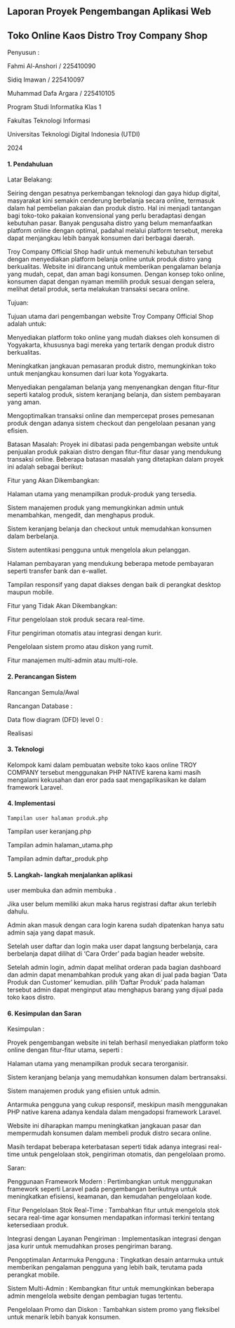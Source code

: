 ## Laporan Proyek Pengembangan Aplikasi Web 

## Toko Online Kaos Distro Troy Company Shop

























Penyusun :

Fahmi Al-Anshori / 225410090

Sidiq Imawan / 225410097

Muhammad Dafa Argara / 225410105







Program Studi Informatika Klas 1 

Fakultas Teknologi Informasi

Universitas Teknologi Digital Indonesia (UTDI)

2024

#### 1. Pendahuluan

Latar Belakang: 

Seiring dengan pesatnya perkembangan teknologi dan gaya hidup digital, masyarakat kini semakin cenderung berbelanja secara online, termasuk dalam hal pembelian pakaian dan produk distro. Hal ini menjadi tantangan bagi toko-toko pakaian konvensional yang perlu beradaptasi dengan kebutuhan pasar. Banyak pengusaha distro yang belum memanfaatkan platform online dengan optimal, padahal melalui platform tersebut, mereka dapat menjangkau lebih banyak konsumen dari berbagai daerah.

Troy Company Official Shop hadir untuk memenuhi kebutuhan tersebut dengan menyediakan platform belanja online untuk produk distro yang berkualitas. Website ini dirancang untuk memberikan pengalaman belanja yang mudah, cepat, dan aman bagi konsumen. Dengan konsep toko online, konsumen dapat dengan nyaman memilih produk sesuai dengan selera, melihat detail produk, serta melakukan transaksi secara online.



Tujuan: 

Tujuan utama dari pengembangan website Troy Company Official Shop adalah untuk:

Menyediakan platform toko online yang mudah diakses oleh konsumen di Yogyakarta, khususnya bagi mereka yang tertarik dengan produk distro berkualitas.

Meningkatkan jangkauan pemasaran produk distro, memungkinkan toko untuk menjangkau konsumen dari luar kota Yogyakarta.

Menyediakan pengalaman belanja yang menyenangkan dengan fitur-fitur seperti katalog produk, sistem keranjang belanja, dan sistem pembayaran yang aman.

Mengoptimalkan transaksi online dan mempercepat proses pemesanan produk dengan adanya sistem checkout dan pengelolaan pesanan yang efisien.



Batasan Masalah: Proyek ini dibatasi pada pengembangan website untuk penjualan produk pakaian distro dengan fitur-fitur dasar yang mendukung transaksi online. Beberapa batasan masalah yang ditetapkan dalam proyek ini adalah sebagai berikut:

Fitur yang Akan Dikembangkan:

Halaman utama yang menampilkan produk-produk yang tersedia.

Sistem manajemen produk yang memungkinkan admin untuk menambahkan, mengedit, dan menghapus produk.

Sistem keranjang belanja dan checkout untuk memudahkan konsumen dalam berbelanja.

Sistem autentikasi pengguna untuk mengelola akun pelanggan.

Halaman pembayaran yang mendukung beberapa metode pembayaran seperti transfer bank dan e-wallet.

Tampilan responsif yang dapat diakses dengan baik di perangkat desktop maupun mobile.

Fitur yang Tidak Akan Dikembangkan:

Fitur pengelolaan stok produk secara real-time.

Fitur pengiriman otomatis atau integrasi dengan kurir.

Pengelolaan sistem promo atau diskon yang rumit.

Fitur manajemen multi-admin atau multi-role.











































#### 2. Perancangan Sistem

Rancangan Semula/Awal

Rancangan Database : 

























Data flow diagram (DFD) level 0 : 







Realisasi

 

#### 3. Teknologi 

Kelompok kami dalam pembuatan website toko kaos online TROY COMPANY tersebut menggunakan PHP NATIVE karena kami masih mengalami kekusahan dan eror pada saat mengaplikasikan ke dalam framework Laravel.

#### 4. Implementasi

	Tampilan user halaman produk.php



Tampilan user keranjang.php



	

Tampilan admin halaman_utama.php

Tampilan admin daftar_produk.php





























#### 5. Langkah- langkah menjalankan aplikasi

user membuka  dan admin membuka .

Jika user belum memiliki akun maka harus registrasi daftar akun terlebih dahulu.

Admin akan masuk dengan cara login karena sudah dipatenkan hanya satu admin saja yang dapat masuk.

Setelah user daftar dan login maka user dapat langsung berbelanja, cara berbelanja dapat dilihat di ‘Cara Order’ pada bagian header website.

Setelah admin login, admin dapat  melihat orderan pada bagian dashboard dan admin dapat menambahkan produk yang akan di jual pada bagian ‘Data Produk dan Customer’ kemudian. pilih ‘Daftar Produk’ pada halaman tersebut admin dapat menginput atau menghapus barang yang dijual pada toko kaos distro.

#### 6. Kesimpulan dan Saran

Kesimpulan :

Proyek pengembangan website ini telah berhasil menyediakan platform toko online dengan fitur-fitur utama, seperti :

Halaman utama yang menampilkan produk secara terorganisir.

Sistem keranjang belanja yang memudahkan konsumen dalam bertransaksi.

Sistem manajemen produk yang efisien untuk admin.

Antarmuka pengguna yang cukup responsif, meskipun masih menggunakan PHP native karena adanya kendala dalam mengadopsi framework Laravel.

Website ini diharapkan mampu meningkatkan jangkauan pasar dan mempermudah konsumen dalam membeli produk distro secara online.

Masih terdapat beberapa keterbatasan seperti tidak adanya integrasi real-time untuk pengelolaan stok, pengiriman otomatis, dan pengelolaan promo.

Saran: 

Penggunaan Framework Modern : Pertimbangkan untuk menggunakan framework seperti Laravel pada pengembangan berikutnya untuk meningkatkan efisiensi, keamanan, dan kemudahan pengelolaan kode.

Fitur Pengelolaan Stok Real-Time : Tambahkan fitur untuk mengelola stok secara real-time agar konsumen mendapatkan informasi terkini tentang ketersediaan produk.

Integrasi dengan Layanan Pengiriman : Implementasikan integrasi dengan jasa kurir untuk memudahkan proses pengiriman barang.

Pengoptimalan Antarmuka Pengguna : Tingkatkan desain antarmuka untuk memberikan pengalaman pengguna yang lebih baik, terutama pada perangkat mobile.

Sistem Multi-Admin : Kembangkan fitur untuk memungkinkan beberapa admin mengelola website dengan pembagian tugas tertentu.

Pengelolaan Promo dan Diskon : Tambahkan sistem promo yang fleksibel untuk menarik lebih banyak konsumen.

### 
